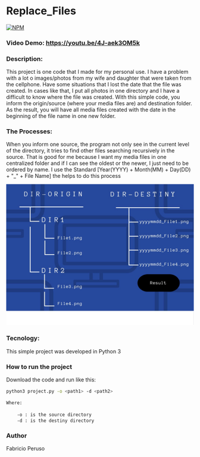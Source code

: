 # Replace_Files

[![NPM](https://img.shields.io/npm/l/react)](https://github.com/Fabricio-Peruso/CS50P/blob/main/LICENSE) 


### Video Demo:  https://youtu.be/4J-aek3OM5k
### Description:

This project is one code that I made for my personal use. 
I have a problem with a lot o images/photos from my wife and daughter that were taken from the cellphone. 
Have some situations that I lost the date that the file was created. 
In cases like that, I put all photos in one directory and I have a difficult to know where the file was created. 
With this simple code, you inform the origin/source (where your media files are) and destination folder. 
As the result, you will have all media files created with the date in the beginning of the file name in one new folder.

### The Processes:

When you inform one source, the program not only see in the current level of the directory, it tries to find other files searching recursively in the source. That is good for me because I want my media files in one centralized folder and if I can see the oldest or the newer, I just need to be ordered by name. 
I use the Standard [Year(YYYY) + Month(MM) + Day(DD) + "_" + File Name] the helps to do this process

![Example Result](https://github.com/Fabricio-Peruso/CS50P/blob/main/Example.jpeg)

### Tecnology:

This simple project was developed in Python 3

### How to run the project

Download the code and run like this:

```bash
python3 project.py -o <path1> -d <path2>
```

    Where:

        -o : is the source directory
        -d : is the destiny directory

### Author

Fabricio Peruso

